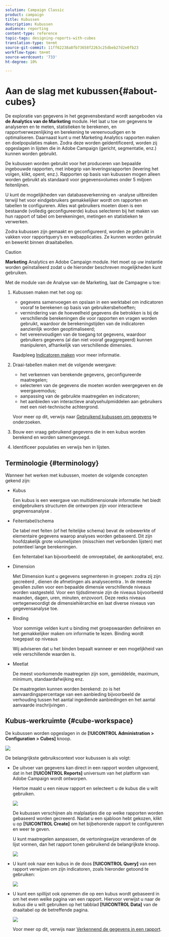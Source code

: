 ```yaml
---
solution: Campaign Classic
product: campaign
title: Kubussen
description: Kubussen
audience: reporting
content-type: reference
topic-tags: designing-reports-with-cubes
translation-type: tm+mt
source-git-commit: 11ff62238a8fb73658f2263c25dbeb27d2e0fb23
workflow-type: tm+mt
source-wordcount: '733'
ht-degree: 10%

---
```



# Aan de slag met kubussen{#about-cubes}

De exploratie van gegevens in het gegevensbestand wordt aangeboden via **de Analytics van de Marketing** module. Het laat u toe om gegevens te analyseren en te meten, statistieken te berekenen, en rapportverwezenlijking en berekening te vereenvoudigen en te optimaliseren. Daarnaast kunt u met Marketing Analytics rapporten maken en doelpopulaties maken. Zodra deze worden geïdentificeerd, worden zij opgeslagen in lijsten die in Adobe Campaign (gericht, segmentatie, enz.) kunnen worden gebruikt.

De kubussen worden gebruikt voor het produceren van bepaalde ingebouwde rapporten, met inbegrip van leveringsrapporten (levering het volgen, klikt, opent, enz.). Rapporten op basis van kubussen mogen alleen worden gebruikt als standaard voor gegevensvolumes onder 5 miljoen feitenlijnen.

U kunt de mogelijkheden van databaseverkenning en -analyse uitbreiden terwijl het voor eindgebruikers gemakkelijker wordt om rapporten en tabellen te configureren. Alles wat gebruikers moeten doen is een bestaande (volledig geconfigureerde) kubus selecteren bij het maken van hun rapport of tabel om berekeningen, metingen en statistieken te verwerken.

Zodra kubussen zijn gemaakt en geconfigureerd, worden ze gebruikt in vakken voor rapportquery’s en webapplicaties. Ze kunnen worden gebruikt en bewerkt binnen draaitabellen.

>[!CAUTION]
>
>**Marketing** Analytics en Adobe Campaign module. Het moet op uw instantie worden geïnstalleerd zodat u de hieronder beschreven mogelijkheden kunt gebruiken.

Met de module van de Analyse van de Marketing, laat de Campagne u toe:

1. Kubussen maken met het oog op:

   * gegevens samenvoegen en opslaan in een werktabel om indicatoren vooraf te berekenen op basis van gebruikersbehoeften;
   * vermindering van de hoeveelheid gegevens die betrokken is bij de verschillende berekeningen die voor rapporten en vragen worden gebruikt, waardoor de berekeningstijden van de indicatoren aanzienlijk worden geoptimaliseerd;
   * het vereenvoudigen van de toegang tot gegevens, waardoor gebruikers gegevens (al dan niet vooraf geaggregeerd) kunnen manipuleren, afhankelijk van verschillende dimensies.

   Raadpleeg [Indicatoren maken](../../reporting/using/creating-indicators.md) voor meer informatie.

1. Draai-tabellen maken met de volgende weergave:

   * het verkennen van berekende gegevens, geconfigureerde maatregelen;
   * selecteren van de gegevens die moeten worden weergegeven en de weergavemodus;
   * aanpassing van de gebruikte maatregelen en indicatoren;
   * het aanbieden van interactieve analysehulpmiddelen aan gebruikers met een niet-technische achtergrond.

   Voor meer op dit, verwijs naar [Gebruikend kubussen om gegevens](../../reporting/using/using-cubes-to-explore-data.md) te onderzoeken.

1. Bouw een vraag gebruikend gegevens die in een kubus worden berekend en worden samengevoegd.
1. Identificeer populaties en verwijs hen in lijsten.

## Terminologie {#terminology}

Wanneer het werken met kubussen, moeten de volgende concepten gekend zijn:

* Kubus

   Een kubus is een weergave van multidimensionale informatie: het biedt eindgebruikers structuren die ontworpen zijn voor interactieve gegevensanalyse .

* Feitentabel/schema

   De tabel met feiten (of het feitelijke schema) bevat de onbewerkte of elementaire gegevens waarop analyses worden gebaseerd. Dit zijn hoofdzakelijk grote volumelijsten (misschien met verbonden lijsten) met potentieel lange berekeningen.

   Een feitentabel kan bijvoorbeeld: de omroeptabel, de aankooptabel, enz.

* Dimension

   Met Dimension kunt u gegevens segmenteren in groepen: zodra zij zijn gecreëerd , dienen de afmetingen als analysecentra . In de meeste gevallen zullen voor een bepaalde dimensie verschillende niveaus worden vastgesteld. Voor een tijdsdimensie zijn de niveaus bijvoorbeeld maanden, dagen, uren, minuten, enzovoort. Deze reeks niveaus vertegenwoordigt de dimensiehiërarchie en laat diverse niveaus van gegevensanalyse toe.

* Binding

   Voor sommige velden kunt u binding met groepswaarden definiëren en het gemakkelijker maken om informatie te lezen. Binding wordt toegepast op niveaus

   Wij adviseren dat u het binden bepaalt wanneer er een mogelijkheid van vele verschillende waarden is.

* Meetlat

   De meest voorkomende maatregelen zijn som, gemiddelde, maximum, minimum, standaardafwijking enz.

   De maatregelen kunnen worden berekend: zo is het aanvaardingspercentage van een aanbieding bijvoorbeeld de verhouding tussen het aantal ingediende aanbiedingen en het aantal aanvaarde inschrijvingen .

## Kubus-werkruimte {#cube-workspace}

De kubussen worden opgeslagen in de **[!UICONTROL Administration > Configuration > Cubes]** knoop.

![](assets/s_advuser_cube_node.png)

De belangrijkste gebruikscontext voor kubussen is als volgt:

* De uitvoer van gegevens kan direct in een rapport worden uitgevoerd, dat in het **[!UICONTROL Reports]** universum van het platform van Adobe Campaign wordt ontworpen.

   Hiertoe maakt u een nieuw rapport en selecteert u de kubus die u wilt gebruiken.

   ![](assets/cube_create_new.png)

   De kubussen verschijnen als malplaatjes die op welke rapporten worden gebaseerd worden gecreeerd. Nadat u een sjabloon hebt gekozen, klikt u op **[!UICONTROL Create]** om het bijbehorende rapport te configureren en weer te geven.

   U kunt maatregelen aanpassen, de vertoningswijze veranderen of de lijst vormen, dan het rapport tonen gebruikend de belangrijkste knoop.

   ![](assets/cube_display_new.png)

* U kunt ook naar een kubus in de doos **[!UICONTROL Query]** van een rapport verwijzen om zijn indicatoren, zoals hieronder getoond te gebruiken:

   ![](assets/s_advuser_query_using_a_cube.png)

* U kunt een spillijst ook opnemen die op een kubus wordt gebaseerd in om het even welke pagina van een rapport. Hiervoor verwijst u naar de kubus die u wilt gebruiken op het tabblad **[!UICONTROL Data]** van de draaitabel op de betreffende pagina.

   ![](assets/s_advuser_cube_in_report.png)

   Voor meer op dit, verwijs naar [Verkennend de gegevens in een rapport](../../reporting/using/using-cubes-to-explore-data.md#exploring-the-data-in-a-report).

